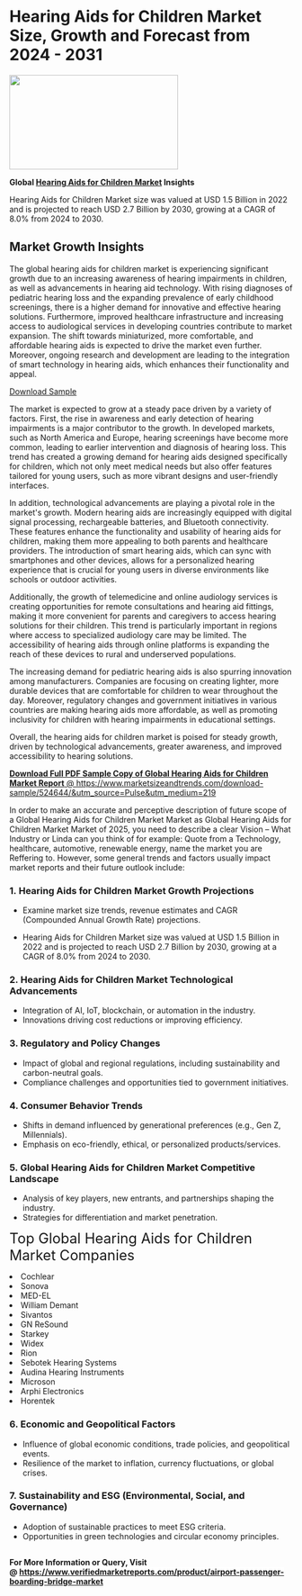 <H1>Hearing Aids for Children Market Size, Growth and Forecast from 2024 - 2031</H1><img class="aligncenter size-medium wp-image-584254" src="https://thirdeyenews.in/wp-content/uploads/2024/09/Global-Market-Research-300x168.jpeg" alt="" width="300" height="168" /><p><strong>Global&nbsp;<a href="https://www.marketsizeandtrends.com/download-sample/524644/&amp;utm_source=Pulse&amp;utm_medium=219">Hearing Aids for Children Market</a> Insights</strong></p><p>Hearing Aids for Children Market size was valued at USD 1.5 Billion in 2022 and is projected to reach USD 2.7 Billion by 2030, growing at a CAGR of 8.0% from 2024 to 2030.</p><p><h2>Market Growth Insights</h2> <p>The global hearing aids for children market is experiencing significant growth due to an increasing awareness of hearing impairments in children, as well as advancements in hearing aid technology. With rising diagnoses of pediatric hearing loss and the expanding prevalence of early childhood screenings, there is a higher demand for innovative and effective hearing solutions. Furthermore, improved healthcare infrastructure and increasing access to audiological services in developing countries contribute to market expansion. The shift towards miniaturized, more comfortable, and affordable hearing aids is expected to drive the market even further. Moreover, ongoing research and development are leading to the integration of smart technology in hearing aids, which enhances their functionality and appeal.</p> <p><a href="#">Download Sample</a></p> <p>The market is expected to grow at a steady pace driven by a variety of factors. First, the rise in awareness and early detection of hearing impairments is a major contributor to the growth. In developed markets, such as North America and Europe, hearing screenings have become more common, leading to earlier intervention and diagnosis of hearing loss. This trend has created a growing demand for hearing aids designed specifically for children, which not only meet medical needs but also offer features tailored for young users, such as more vibrant designs and user-friendly interfaces.</p> <p>In addition, technological advancements are playing a pivotal role in the market's growth. Modern hearing aids are increasingly equipped with digital signal processing, rechargeable batteries, and Bluetooth connectivity. These features enhance the functionality and usability of hearing aids for children, making them more appealing to both parents and healthcare providers. The introduction of smart hearing aids, which can sync with smartphones and other devices, allows for a personalized hearing experience that is crucial for young users in diverse environments like schools or outdoor activities.</p> <p>Additionally, the growth of telemedicine and online audiology services is creating opportunities for remote consultations and hearing aid fittings, making it more convenient for parents and caregivers to access hearing solutions for their children. This trend is particularly important in regions where access to specialized audiology care may be limited. The accessibility of hearing aids through online platforms is expanding the reach of these devices to rural and underserved populations.</p> <p>The increasing demand for pediatric hearing aids is also spurring innovation among manufacturers. Companies are focusing on creating lighter, more durable devices that are comfortable for children to wear throughout the day. Moreover, regulatory changes and government initiatives in various countries are making hearing aids more affordable, as well as promoting inclusivity for children with hearing impairments in educational settings.</p> <p>Overall, the hearing aids for children market is poised for steady growth, driven by technological advancements, greater awareness, and improved accessibility to hearing solutions.</p> <p><a href="#"></p><p><span class=""><strong>Download Full PDF Sample Copy of Global Hearing Aids for Children Market Report</strong> @ <a href="https://www.marketsizeandtrends.com/download-sample/524644/&amp;utm_source=Pulse&amp;utm_medium=219" target="_blank">https://www.marketsizeandtrends.com/download-sample/524644/&amp;utm_source=Pulse&amp;utm_medium=219</a></span></p><p>In order to make an accurate and perceptive description of future scope of a Global&nbsp;Hearing Aids for Children Market Market as Global&nbsp;Hearing Aids for Children Market Market of 2025, you need to describe a clear Vision &ndash; What Industry or Linda can you think of for example: Quote from a Technology, healthcare, automotive, renewable energy, name the market you are Reffering to. However, some general trends and factors usually impact market reports and their future outlook include:</p><h3>1.&nbsp;<strong>Hearing Aids for Children Market Growth Projections</strong></h3><ul><li>Examine market size trends, revenue estimates and CAGR (Compounded Annual Growth Rate) projections.</li><li><p>Hearing Aids for Children Market size was valued at USD 1.5 Billion in 2022 and is projected to reach USD 2.7 Billion by 2030, growing at a CAGR of 8.0% from 2024 to 2030.</p></li></ul><h3>2.&nbsp;<strong>Hearing Aids for Children Market Technological Advancements</strong></h3><ul><li>Integration of AI, IoT, blockchain, or automation in the industry.</li><li>Innovations driving cost reductions or improving efficiency.</li></ul><h3>3.&nbsp;<strong>Regulatory and Policy Changes</strong></h3><ul><li>Impact of global and regional regulations, including sustainability and carbon-neutral goals.</li><li>Compliance challenges and opportunities tied to government initiatives.</li></ul><h3>4.&nbsp;<strong>Consumer Behavior Trends</strong></h3><ul><li>Shifts in demand influenced by generational preferences (e.g., Gen Z, Millennials).</li><li>Emphasis on eco-friendly, ethical, or personalized products/services.</li></ul><h3>5.&nbsp;<strong>Global Hearing Aids for Children Market Competitive Landscape</strong></h3><ul><li>Analysis of key players, new entrants, and partnerships shaping the industry.</li><li>Strategies for differentiation and market penetration.</li></ul><p data-pm-slice="1 1 []"><span style="color: inherit; font-family: inherit; font-size: 25px;">Top Global Hearing Aids for Children Market Companies</span></p><div class="" data-test-id=""><p><li>Cochlear</li><li> Sonova</li><li> MED-EL</li><li> William Demant</li><li> Sivantos</li><li> GN ReSound</li><li> Starkey</li><li> Widex</li><li> Rion</li><li> Sebotek Hearing Systems</li><li> Audina Hearing Instruments</li><li> Microson</li><li> Arphi Electronics</li><li> Horentek</li></p></div><h3>6.&nbsp;<strong>Economic and Geopolitical Factors</strong></h3><ul><li>Influence of global economic conditions, trade policies, and geopolitical events.</li><li>Resilience of the market to inflation, currency fluctuations, or global crises.</li></ul><h3>7.&nbsp;<strong>Sustainability and ESG (Environmental, Social, and Governance)</strong></h3><ul><li>Adoption of sustainable practices to meet ESG criteria.</li><li>Opportunities in green technologies and circular economy principles.</li></ul><h2><strong style="font-size: 14px;">For More Information or Query, Visit @&nbsp;</strong><a style="background-color: #ffffff; font-size: 14px;" href="https://www.marketsizeandtrends.com/report/hearing-aids-for-children-market/" target="_blank">https://www.verifiedmarketreports.com/product/airport-passenger-boarding-bridge-market</a></h2>
